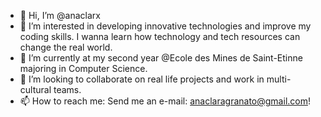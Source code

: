 - 👋 Hi, I’m @anaclarx
- 👀 I’m interested in developing innovative technologies and improve my coding skills. 
I wanna learn how technology and tech resources can change the real world.
- 🌱 I’m currently at my second year @Ecole des Mines de Saint-Etinne majoring in Computer Science.
- 💞️ I’m looking to collaborate on real life projects and work in multi-cultural teams.
- 📫 How to reach me: Send me an e-mail: anaclaragranato@gmail.com!

<!---
anaclarx/anaclarx is a ✨ special ✨ repository because its `README.md` (this file) appears on your GitHub profile.
You can click the Preview link to take a look at your changes.
--->
